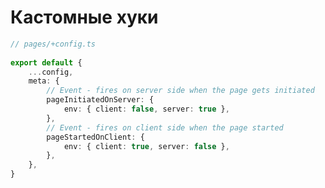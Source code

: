 # Кастомные хуки
<style>
[data-slidev-no="29"] {
    .slidev-layout .slidev-code-wrapper {
        max-width: 100%;
    }
}
</style>
```ts {*|7|9-12|13-16|*}{startLine:4,lines:true}
// pages/+config.ts
 
export default {
    ...config,
    meta: {
        // Event - fires on server side when the page gets initiated
        pageInitiatedOnServer: {
            env: { client: false, server: true },
        },
        // Event - fires on client side when the page started
        pageStartedOnClient: {
            env: { client: true, server: false },
        },
    },
}
```


